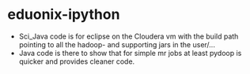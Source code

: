 # eduonix-ipython

- Sci_Java code is for eclipse on the Cloudera vm with the build path pointing to all the hadoop- and supporting jars in the user/...  
- Java code is there to show that for simple mr jobs at least pydoop is quicker and provides cleaner code.
